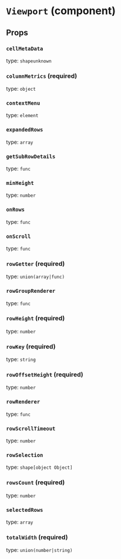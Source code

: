 `Viewport` (component)
======================



Props
-----

### `cellMetaData`

type: `shapeunknown`


### `columnMetrics` (required)

type: `object`


### `contextMenu`

type: `element`


### `expandedRows`

type: `array`


### `getSubRowDetails`

type: `func`


### `minHeight`

type: `number`


### `onRows`

type: `func`


### `onScroll`

type: `func`


### `rowGetter` (required)

type: `union(array|func)`


### `rowGroupRenderer`

type: `func`


### `rowHeight` (required)

type: `number`


### `rowKey` (required)

type: `string`


### `rowOffsetHeight` (required)

type: `number`


### `rowRenderer`

type: `func`


### `rowScrollTimeout`

type: `number`


### `rowSelection`

type: `shape[object Object]`


### `rowsCount` (required)

type: `number`


### `selectedRows`

type: `array`


### `totalWidth` (required)

type: `union(number|string)`

